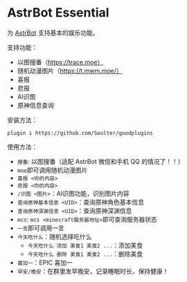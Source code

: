 # AstrBot Essential

为 [AstrBot](https://github.com/Soulter/AstrBot) 支持基本的娱乐功能。

支持功能：
- 以图搜番（https://trace.moe）
- 随机动漫图片（https://t.mwm.moe/）
- 喜报
- 悲报
- AI识图
- 原神信息查询

安装方法：
```
plugin i https://github.com/Soulter/goodplugins
```

使用方法：
- `搜番`: 以图搜番（适配 AstrBot 微信和手机 QQ 的情况了！！）
- `moe`即可调用随机动漫图片
- `喜报 <你的内容>`
- `悲报 <你的内容>`
- `/识图 <图片>`：AI识图功能，识别图片内容
- `查询原神基本信息 <UID>`：查询原神角色基本信息
- `查询原神深渊信息 <UID>`：查询原神深渊信息
- `mcs`: `mcs <minecraft服务器地址>`即可查询服务器状态
- `一言`即可调用一言
- `今天吃什么`：随机选择吃什么
  - `今天吃什么 添加 美食1 美食2 ...`：添加美食
  - `今天吃什么 删除 美食1 美食2 ...`：删除美食
- `喜加一`：EPIC 喜加一
- `早安/晚安`：在群里发早晚安，记录睡眠时长，保持健康！
  
